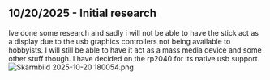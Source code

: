 <!--
  ===================    !!READ THIS NOTICE!!   ====================
  DO NOT edit this file manually. Your changes WILL BE OVERWRITTEN!
  This journal is auto generated and updated by Hack Club Blueprint.
  To edit this file, please edit your journal entries on Blueprint.
  ==================================================================
-->

## 10/20/2025 - Initial research  

Ive done some research and sadly i will not be able to have the stick act as a display due to the usb graphics controllers not being available to hobbyists. I will still be able to have it act as a mass media device and some other stuff though. I have decided on the rp2040 for its native usb support.
![Skärmbild 2025-10-20 180054.png](https://blueprint.hackclub.com/user-attachments/blobs/proxy/eyJfcmFpbHMiOnsiZGF0YSI6Mzc0MywicHVyIjoiYmxvYl9pZCJ9fQ==--5fb42a3279af03be0adef28560d1ed3d11d7bb60/Sk%C3%A4rmbild%202025-10-20%20180054.png)  

